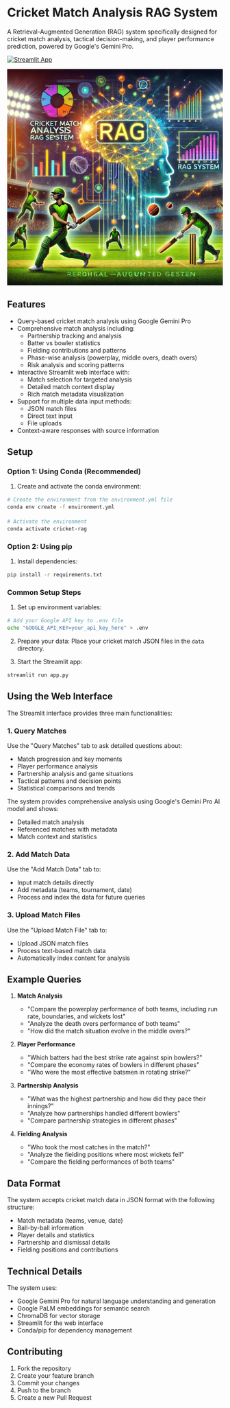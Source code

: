 # Cricket Match Analysis RAG System

A Retrieval-Augmented Generation (RAG) system specifically designed for cricket match analysis, tactical decision-making, and player performance prediction, powered by Google's Gemini Pro.

[![Streamlit App](https://static.streamlit.io/badges/streamlit_badge_black_white.svg)](https://stv-sport-rag.streamlit.app/)

![Cricket Match Analysis Demo](sports-rag.webp)

## Features

- Query-based cricket match analysis using Google Gemini Pro
- Comprehensive match analysis including:
  - Partnership tracking and analysis
  - Batter vs bowler statistics
  - Fielding contributions and patterns
  - Phase-wise analysis (powerplay, middle overs, death overs)
  - Risk analysis and scoring patterns
- Interactive Streamlit web interface with:
  - Match selection for targeted analysis
  - Detailed match context display
  - Rich match metadata visualization
- Support for multiple data input methods:
  - JSON match files
  - Direct text input
  - File uploads
- Context-aware responses with source information

## Setup

### Option 1: Using Conda (Recommended)

1. Create and activate the conda environment:
```bash
# Create the environment from the environment.yml file
conda env create -f environment.yml

# Activate the environment
conda activate cricket-rag
```

### Option 2: Using pip

1. Install dependencies:
```bash
pip install -r requirements.txt
```

### Common Setup Steps

1. Set up environment variables:
```bash
# Add your Google API key to .env file
echo "GOOGLE_API_KEY=your_api_key_here" > .env
```

2. Prepare your data:
Place your cricket match JSON files in the `data` directory.

3. Start the Streamlit app:
```bash
streamlit run app.py
```

## Using the Web Interface

The Streamlit interface provides three main functionalities:

### 1. Query Matches
Use the "Query Matches" tab to ask detailed questions about:
- Match progression and key moments
- Player performance analysis
- Partnership analysis and game situations
- Tactical patterns and decision points
- Statistical comparisons and trends

The system provides comprehensive analysis using Google's Gemini Pro AI model and shows:
- Detailed match analysis
- Referenced matches with metadata
- Match context and statistics

### 2. Add Match Data
Use the "Add Match Data" tab to:
- Input match details directly
- Add metadata (teams, tournament, date)
- Process and index the data for future queries

### 3. Upload Match Files
Use the "Upload Match File" tab to:
- Upload JSON match files
- Process text-based match data
- Automatically index content for analysis

## Example Queries

1. **Match Analysis**
   - "Compare the powerplay performance of both teams, including run rate, boundaries, and wickets lost"
   - "Analyze the death overs performance of both teams"
   - "How did the match situation evolve in the middle overs?"

2. **Player Performance**
   - "Which batters had the best strike rate against spin bowlers?"
   - "Compare the economy rates of bowlers in different phases"
   - "Who were the most effective batsmen in rotating strike?"

3. **Partnership Analysis**
   - "What was the highest partnership and how did they pace their innings?"
   - "Analyze how partnerships handled different bowlers"
   - "Compare partnership strategies in different phases"

4. **Fielding Analysis**
   - "Who took the most catches in the match?"
   - "Analyze the fielding positions where most wickets fell"
   - "Compare the fielding performances of both teams"

## Data Format

The system accepts cricket match data in JSON format with the following structure:
- Match metadata (teams, venue, date)
- Ball-by-ball information
- Player details and statistics
- Partnership and dismissal details
- Fielding positions and contributions

## Technical Details

The system uses:
- Google Gemini Pro for natural language understanding and generation
- Google PaLM embeddings for semantic search
- ChromaDB for vector storage
- Streamlit for the web interface
- Conda/pip for dependency management

## Contributing

1. Fork the repository
2. Create your feature branch
3. Commit your changes
4. Push to the branch
5. Create a new Pull Request

